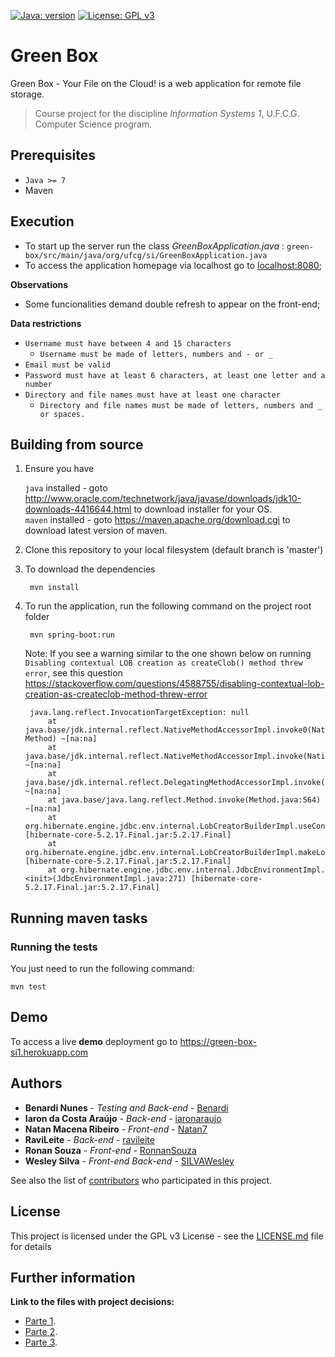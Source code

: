 [![Java: version](https://img.shields.io/badge/JAVA-%3E%3D%207-blue.svg)](https://www.oracle.com/technetwork/java/javase/overview/java8-2100321.html)
[![License: GPL v3](https://img.shields.io/badge/License-GPLv3-blue.svg)](https://www.gnu.org/licenses/gpl-3.0)

# Green Box

 Green Box - Your File on the Cloud! is a web application for remote file storage. 

> Course project for the discipline *Information Systems 1*, U.F.C.G. Computer Science program.

## Prerequisites

* `Java >= 7`
* Maven

## Execution
- To start up the server run the class *GreenBoxApplication.java* : `green-box/src/main/java/org/ufcg/si/GreenBoxApplication.java`
- To access the application homepage via localhost go to [localhost:8080](http://localhost:8080/);

**Observations**

- Some funcionalities demand double refresh to appear on the front-end;


**Data restrictions**
- `Username must have between 4 and 15 characters`
  -  `Username must be made of letters, numbers and - or _`
- `Email must be valid`
- `Password must have at least 6 characters, at least one letter and a number`
- `Directory and file names must have at least one character` 
  - `Directory and file names must be made of letters, numbers and _ or spaces.`

## Building from source

1. Ensure you have 

   ```java``` installed - goto http://www.oracle.com/technetwork/java/javase/downloads/jdk10-downloads-4416644.html to download installer for your OS.    
   ```maven``` installed - goto https://maven.apache.org/download.cgi to download latest version of maven.

1. Clone this repository to your local filesystem (default branch is 'master')

1. To download the dependencies
   ```
    mvn install
   ```

1. To run the application, run the following command on the project root folder

   ```
    mvn spring-boot:run
   ```

   Note: If you see a warning similar to the one shown below on running `Disabling contextual LOB creation as createClob() method threw error`, see this question https://stackoverflow.com/questions/4588755/disabling-contextual-lob-creation-as-createclob-method-threw-error

   ```
    java.lang.reflect.InvocationTargetException: null
        at java.base/jdk.internal.reflect.NativeMethodAccessorImpl.invoke0(Native Method) ~[na:na]
        at java.base/jdk.internal.reflect.NativeMethodAccessorImpl.invoke(NativeMethodAccessorImpl.java:62) ~[na:na]
        at java.base/jdk.internal.reflect.DelegatingMethodAccessorImpl.invoke(DelegatingMethodAccessorImpl.java:43) ~[na:na]
        at java.base/java.lang.reflect.Method.invoke(Method.java:564) ~[na:na]
        at org.hibernate.engine.jdbc.env.internal.LobCreatorBuilderImpl.useContextualLobCreation(LobCreatorBuilderImpl.java:113) [hibernate-core-5.2.17.Final.jar:5.2.17.Final]
        at org.hibernate.engine.jdbc.env.internal.LobCreatorBuilderImpl.makeLobCreatorBuilder(LobCreatorBuilderImpl.java:54) [hibernate-core-5.2.17.Final.jar:5.2.17.Final]
        at org.hibernate.engine.jdbc.env.internal.JdbcEnvironmentImpl.<init>(JdbcEnvironmentImpl.java:271) [hibernate-core-5.2.17.Final.jar:5.2.17.Final]
   ```
## Running maven tasks

### Running the tests

You just need to run the following command:

`mvn test`

## Demo
 To access a live **demo** deployment go to https://green-box-si1.herokuapp.com

## Authors

* **Benardi Nunes** - *Testing and Back-end* - [Benardi](https://github.com/Benardi)
* **Iaron da Costa Araújo** - *Back-end* - [iaronaraujo](https://github.com/iaronaraujo)
* **Natan Macena Ribeiro** - *Front-end* - [Natan7](https://github.com/Natan7)
* **RaviLeite** - *Back-end* - [ravileite](https://github.com/ravileite)
* **Ronan Souza** - *Front-end* - [RonnanSouza](https://github.com/RonnanSouza)
* **Wesley Silva** - *Front-end Back-end* - [SILVAWesley](https://github.com/SILVAWesley)

See also the list of [contributors](https://github.com/Benardi/numerical_methods/contributors) who participated in this project.

## License

This project is licensed under the GPL v3 License - see the [LICENSE.md](LICENSE.md) file for details

## Further information

**Link to the files with project decisions:**
- [Parte 1](https://docs.google.com/a/ccc.ufcg.edu.br/document/d/1UiMmcIcAxkNDWNESD-hiz2iYHh934GrmqlwTLSeR4oA/edit?usp=sharing).
- [Parte 2](https://docs.google.com/a/ccc.ufcg.edu.br/document/d/1wrVjfn9iEbF9c0AOgRZd7funolg8Pzj761QL75_xqao/edit?usp=sharing).
- [Parte 3](https://docs.google.com/a/ccc.ufcg.edu.br/document/d/1ZT_eIiIiDkF6JBpxURnH-kjoP4PFzgvg0VwJg5RYqD4/edit?usp=sharing).
